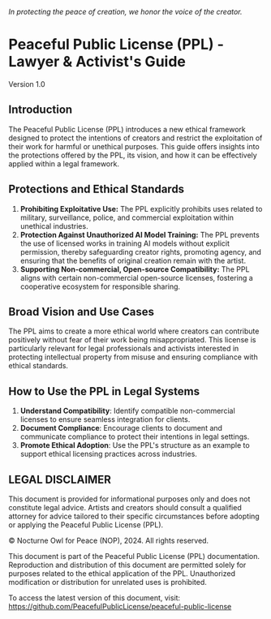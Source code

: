 *In protecting the peace of creation, we honor the voice of the creator.*


Peaceful Public License (PPL) - Lawyer & Activist's Guide
=========================================================
Version 1.0

Introduction
-------------
The Peaceful Public License (PPL) introduces a new ethical framework designed to protect the intentions of creators and restrict the exploitation of their work for harmful or unethical purposes. 
This guide offers insights into the protections offered by the PPL, its vision, and how it can be effectively applied within a legal framework.

Protections and Ethical Standards
---------------------------------
1. **Prohibiting Exploitative Use:** The PPL explicitly prohibits uses related to military, surveillance, police, and commercial exploitation within unethical industries.
2. **Protection Against Unauthorized AI Model Training:** The PPL prevents the use of licensed works in training AI models without explicit permission, thereby safeguarding creator rights, promoting agency, and ensuring that the benefits of original creation remain with the artist.
3. **Supporting Non-commercial, Open-source Compatibility:** The PPL aligns with certain non-commercial open-source licenses, fostering a cooperative ecosystem for responsible sharing.

Broad Vision and Use Cases
--------------------------
The PPL aims to create a more ethical world where creators can contribute positively without fear of their work being misappropriated. This license is particularly relevant for legal professionals and activists interested in protecting intellectual property from misuse and ensuring compliance with ethical standards.

How to Use the PPL in Legal Systems
-----------------------------------
1. **Understand Compatibility**: Identify compatible non-commercial licenses to ensure seamless integration for clients.
2. **Document Compliance**: Encourage clients to document and communicate compliance to protect their intentions in legal settings.
3. **Promote Ethical Adoption**: Use the PPL's structure as an example to support ethical licensing practices across industries.

LEGAL DISCLAIMER
----------------
This document is provided for informational purposes only and does not constitute legal advice. Artists and creators should consult a qualified attorney for advice tailored to their specific circumstances before adopting or applying the Peaceful Public License (PPL).

© Nocturne Owl for Peace (NOP), 2024. All rights reserved.  

This document is part of the Peaceful Public License (PPL) documentation. Reproduction and distribution of this document are 
permitted solely for purposes related to the ethical application of the PPL. Unauthorized modification or distribution for 
unrelated uses is prohibited.  

To access the latest version of this document, visit:  
<https://github.com/PeacefulPublicLicense/peaceful-public-license>
